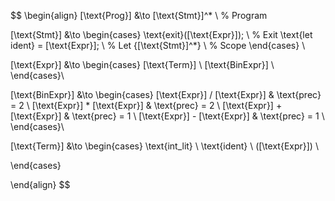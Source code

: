 $$
\begin{align}
[\text{Prog}] &\to [\text{Stmt}]^* \\ % Program

[\text{Stmt}] &\to \begin{cases}
    \text{exit}([\text{Expr}]); \\ % Exit
    \text{let ident} = [\text{Expr}]; \\ % Let
    \{[\text{Stmt}]^*\} \\ % Scope
\end{cases} \\

[\text{Expr}] &\to
\begin{cases}
    [\text{Term}] \\
    [\text{BinExpr}] \\
\end{cases}\\

[\text{BinExpr}] &\to
\begin{cases}
    [\text{Expr}] / [\text{Expr}] & \text{prec} = 2 \\
    [\text{Expr}] * [\text{Expr}] & \text{prec} = 2 \\
    [\text{Expr}] + [\text{Expr}] & \text{prec} = 1 \\
    [\text{Expr}] - [\text{Expr}] & \text{prec} = 1 \\
\end{cases}\\

[\text{Term}] &\to
\begin{cases}
    \text{int\_lit} \\
    \text{ident} \\
    ([\text{Expr}]) \\
    
\end{cases}

\end{align}
$$